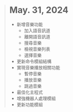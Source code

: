 > # May. 31, 2024
> 
> - 新增音樂功能
>   - 加入語音訊道
>   - 離開語音訊道
>   - 搜尋音樂
>   - 檢視音樂列表
>   - 選擇音樂
> - 更新命令模組結構
> - 實現音樂播放相關功能
>   - 暫停音樂
>   - 播放音樂
>   - 跳過音樂
> - 最佳化主程式
> - 增強機器人處理模組
> - 更新功能模組
